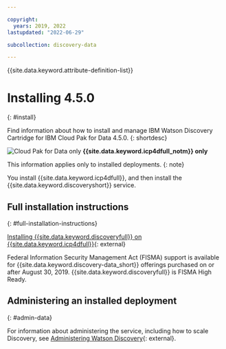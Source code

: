 ```yaml
---

copyright:
  years: 2019, 2022
lastupdated: "2022-06-29"

subcollection: discovery-data

---
```


{{site.data.keyword.attribute-definition-list}}

# Installing 4.5.0
{: #install}

Find information about how to install and manage IBM Watson Discovery Cartridge for IBM Cloud Pak for Data 4.5.0.
{: shortdesc}

![Cloud Pak for Data only](images/desktop.png) **{{site.data.keyword.icp4dfull_notm}} only**

This information applies only to installed deployments.
{: note}

You install {{site.data.keyword.icp4dfull}}, and then install the {{site.data.keyword.discoveryshort}} service.

## Full installation instructions
{: #full-installation-instructions}

[Installing {{site.data.keyword.discoveryfull}} on {{site.data.keyword.icp4dfull}}](https://www.ibm.com/docs/SSQNUZ_4.5.x/svc-discovery/discovery-install-overview.html){: external}

Federal Information Security Management Act (FISMA) support is available for {{site.data.keyword.discovery-data_short}} offerings purchased on or after August 30, 2019. {{site.data.keyword.discoveryfull}} is FISMA High Ready.

## Administering an installed deployment
{: #admin-data}

For information about administering the service, including how to scale Discovery, see [Administering Watson Discovery](https://www.ibm.com/docs/SSQNUZ_4.5.x/svc-discovery/discovery-admin.html){: external}.

